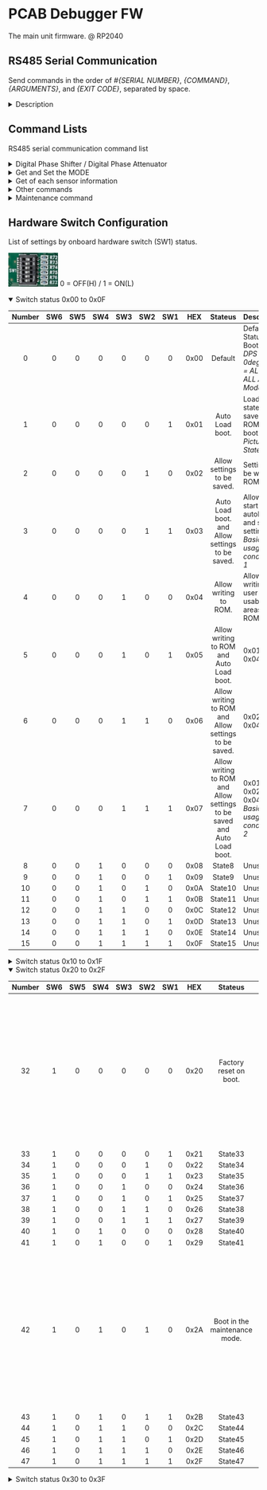 # PCAB Debugger FW
The main unit firmware. @ RP2040

## RS485 Serial Communication
Send commands in the order of *#{SERIAL NUMBER}*, *{COMMAND}*, *{ARGUMENTS}*, and *{EXIT CODE}*, separated by space.  
<details>
<summary>Description</summary>

Specify the serial number of the communication partner in *{SERIAL NUMBER}*. However, if *"\*"* is specified, communication will be performed for all serial numbers.<br>
*{COMMAND}* and *{ARGUMENTS}* refer to *Command Lists*.<br>
*{EXIT CODE}* is *\n(Line Feed Code)* or *\r(Carriage Return Code)* or *\r\n*.<br>
We recommend *\r(CR)* when CUI and echo are enable, and *\n(LF)* when CUI and local echo are enabled or GUI is enabled.<br>
### example
- #0010 WrtDPS
- #0001 SetSTB.AMP true
- #* GetIDN

</details>

## Command Lists
RS485 serial communication command list  

<details>
<summary>Digital Phase Shifter / Digital Phase Attenuator</summary>

Command | Description
:--|:--
WrtDPS | Write binary data to the digital phase sifter.
GetDPS {0/1/false/true/bf/now} {x} | Get digital phase sifter settings.<br>{1/true/now} : Get the currently written binary data.<br>{0/false/bf} : Get the buffer binary data.(Get the binary data written with the WrtDPS command.)<br>{x} : Phase Shifter No. ( {0} is gets all data.)
SetDPS {x} {DEC} | Set binary data in the buffer.<br>{x} : Phase Shifter No.<br>{DEC} : Decimal binary value.
WrtDSA | *Support with v1.2.0 or later*<br>Write binary data to the digital step attenuator.
GetDSA {0/1/false/true/bf/now} {x} | *Support with v1.2.0 or later*<br>Get digital step attenuator settings.<br>{1/true/now} : Get the currently written binary data.<br>{0/false/bf} : Get the buffer binary data.(Get the binary data written with the WrtDSA command.)<br>{x} : Digital Step attenuator No. ( {0} is gets all data.)
SetDSA {x} {DEC} | *Support with v1.2.0 or later*<br>Set binary data in the buffer.<br>{x} : Digital Step attenuator No.<br>{DEC} : Decimal binary value.
</details>
<details>
<summary>Get and Set the MODE</summary>

Command | Description
:--|:--
GetSTB.AMP | Get AMP STBY.
SetSTB.AMP {0/1/false/true}| Set AMP STBY<br>{1/true} : Standby MODE<br>{0/false} : Run MODE
GetSTB.DRA | Get DRA STBY.
SetSTB.DRA {0/1/false/true}| Set DRA STBY<br>{1/true} : Standby MODE<br>{0/false} : Run MODE
GetSTB.LNA | Get LNA STBY.
SetSTB.LNA {0/1/false/true}| Set LNA STBY<br>{1/true} : Standby MODE<br>{0/false} : Run MODE
GetLPM | Get low power mode.
SetLPM {0/1/false/true} | Get low power mode<br>{1/true} : Low Power MODE<br>{0/false} : Full Power MODE

</details>
<details>
<summary>Get of each sensor information</summary>

Command | Description
:--|:--
GetTMP.ID {x} | Get Temperature sensor ID.<br>{x} : Temp IC No.<br>{0} gets all temperature data.
GetTMP.Val {x} | Get Temperature.<br>{x} : Temp IC No.<br>{0} gets all temperature data.
GetTMP.CPU | Get CPU Temperature.
GetVd | Get Vd Value.
GetId | Get Id Value.
GetVin | *Support with v1.2.0 or later*<br>Get Vin Value.

</details>
<details>
<summary>Other commands</summary>

Command | Description
:--|:--
SMEM ({x}) | Save state to memory(ROM).<br>To save the default setting, set {x} to 0 or unspecified. ({x} can be specified from 0 to 3.)<br>If you specify {X} as {x-x}, write to the specified block number. However, whether or not it can be saved depends on the boot mode.<br> *Block number refers to WROM.
LMEM ({x}) | Load state to memory(ROM).<br>To load the default settings, set {x} to 0 or unspecified. ({x} can be specified from 0 to 3.)<br>If you specify {X} as {x-x}, you can read from the specified block number.<br> *Block number refers to RROM.
GetMODE | Get boot mode.
GetIDN | Get device identification character.
*IDN? | Same as GetIDN.
GetRID | Get ROM identification character.
ECHO {0/1/false/true} | Set echo mode.<br>*Do not enable it if you are connected to multiple devices.*<br>{1/true} : With echo.<br>{0/false} : Without echo.
CUI {0/1/false/true} | CUI Control Use<br>{1/true} : CUI MODE<br>{0/false} : GUI MODE<br>Default is CUI MODE.
RST | Restore factory default settings.<br>*PS all 0<br>DSA all 2dB(No,0 = 0dB)<br>STB all 0(RUN MODE)<br>LPM 0(Full Power MODE)*
*RST | Same as RST.
Reboot | Reload setup function.

</details>
<details>
<summary>Maintenance command</summary>

Command | Description
:--|:--
SetSN {x} | *Can only be changed in maintenance mode.*<br>Set Bord SN.<br>{x} : Serial Number strings.
RROM {x-y-z} | Read data page from ROM.<br>{x-y-z} : Specify the block number, sector number, and page number in decimal format, separated by "-".
WROM {x-y-z} {HEX} | Write data page to ROM.<br>{x-y-z} : Specify the block number, sector number, and page number in decimal format, separated by "-".<br>{HEX} : HEX data to write.<br>*Data will not be erased.*
EROM {x-y} | Erase data page from ROM.<br>{x} : Specify the block number and sector number as decimal format separated by "-".
OROM {x-y} {HEX} | Overwrite data sector to ROM.<br>{x-y} : Specify the block number and sector number as decimal format separated by "-".<br>{HEX} : HEX data to write.<br>*Data is written after erasing.*

</details>

## Hardware Switch Configuration
List of settings by onboard hardware switch (SW1) status.  
  
<img src="https://github.com/mw-eng/PCAB_Debugger/blob/master/PCAB_Debugger_RP2040/assets/SW1.png?raw=true" width="100px"> 0 = OFF(H) / 1 = ON(L)  
  
<details open>
<summary>Switch status 0x00 to 0x0F</summary>

Number | SW6 | SW5 | SW4 | SW3 | SW2 | SW1 | HEX | Stateus | Description
:--:|:--:|:--:|:--:|:--:|:--:|:--:|:--:|:--:|:--
0 | 0 | 0 | 0 | 0 | 0 | 0 | 0x00 | Default | Default Status Boot.<br>*DPS = ALL 0deg / DSA = ALL 2dB / ALL Active Mode*
1 | 0 | 0 | 0 | 0 | 0 | 1 | 0x01 | Auto Load boot. | Load the state (0) saved in ROM and boot.<br>*Picture Stateus*
2 | 0 | 0 | 0 | 0 | 1 | 0 | 0x02 | Allow settings to be saved. | Settins can be write in ROM.
3 | 0 | 0 | 0 | 0 | 1 | 1 | 0x03 | Auto Load boot.<br>and<br>Allow settings to be saved. | Allows to start autoload and save settings.<br>*Basic usage conditions 1*
4 | 0 | 0 | 0 | 1 | 0 | 0 | 0x04 | Allow writing to ROM. | Allows writing to user-usable areas of ROM.
5 | 0 | 0 | 0 | 1 | 0 | 1 | 0x05 | Allow writing to ROM<br>and<br>Auto Load boot. | 0x01 + 0x04
6 | 0 | 0 | 0 | 1 | 1 | 0 | 0x06 | Allow writing to ROM<br>and<br>Allow settings to be saved. | 0x02 + 0x04
7 | 0 | 0 | 0 | 1 | 1 | 1 | 0x07 | Allow writing to ROM<br>and<br>Allow settings to be saved<br>and<br>Auto Load boot. | 0x01 + 0x02 + 0x04<br>*Basic usage conditions 2*
8 | 0 | 0 | 1 | 0 | 0 | 0 | 0x08 | State8 | Unused.
9 | 0 | 0 | 1 | 0 | 0 | 1 | 0x09 | State9 | Unused.
10 | 0 | 0 | 1 | 0 | 1 | 0 | 0x0A | State10 | Unused.
11 | 0 | 0 | 1 | 0 | 1 | 1 | 0x0B | State11 | Unused.
12 | 0 | 0 | 1 | 1 | 0 | 0 | 0x0C | State12 | Unused.
13 | 0 | 0 | 1 | 1 | 0 | 1 | 0x0D | State13 | Unused.
14 | 0 | 0 | 1 | 1 | 1 | 0 | 0x0E | State14 | Unused.
15 | 0 | 0 | 1 | 1 | 1 | 1 | 0x0F | State15 | Unused.

</details>
<details>
<summary>Switch status 0x10 to 0x1F</summary>

Number | SW6 | SW5 | SW4 | SW3 | SW2 | SW1 | HEX | Stateus | Description
:--:|:--:|:--:|:--:|:--:|:--:|:--:|:--:|:--:|:--
16 | 0 | 1 | 0 | 0 | 0 | 0 | 0x10 | State16 | Unused.
17 | 0 | 1 | 0 | 0 | 0 | 1 | 0x11 | State17 | Unused.
18 | 0 | 1 | 0 | 0 | 1 | 0 | 0x12 | State18 | Unused.
19 | 0 | 1 | 0 | 0 | 1 | 1 | 0x13 | State19 | Unused.
20 | 0 | 1 | 0 | 1 | 0 | 0 | 0x14 | State20 | Unused.
21 | 0 | 1 | 0 | 1 | 0 | 1 | 0x15 | State21 | Unused.
22 | 0 | 1 | 0 | 1 | 1 | 0 | 0x16 | State22 | Unused.
23 | 0 | 1 | 0 | 1 | 1 | 1 | 0x17 | State23 | Unused.
24 | 0 | 1 | 1 | 0 | 0 | 0 | 0x18 | State24 | Unused.
25 | 0 | 1 | 1 | 0 | 0 | 1 | 0x19 | State25 | Unused.
26 | 0 | 1 | 1 | 0 | 1 | 0 | 0x1A | State26 | Unused.
27 | 0 | 1 | 1 | 0 | 1 | 1 | 0x1B | State27 | Unused.
28 | 0 | 1 | 1 | 1 | 0 | 0 | 0x1C | State28 | Unused.
29 | 0 | 1 | 1 | 1 | 0 | 1 | 0x1D | State29 | Unused.
30 | 0 | 1 | 1 | 1 | 1 | 0 | 0x1E | State30 | Unused.
31 | 0 | 1 | 1 | 1 | 1 | 1 | 0x1F | State31 | Unused.

</details>
<details open>
<summary>Switch status 0x20 to 0x2F</summary>

Number | SW6 | SW5 | SW4 | SW3 | SW2 | SW1 | HEX | Stateus | Description
:--:|:--:|:--:|:--:|:--:|:--:|:--:|:--:|:--:|:--
32 | 1 | 0 | 0 | 0 | 0 | 0 | 0x20 | Factory reset on boot. | If the switch is in this state at startup, the system boots to factory defaults and restore the autoload settings to their initial state.<br>*User available space remains unchanged.*
33 | 1 | 0 | 0 | 0 | 0 | 1 | 0x21 | State33 | Unused.
34 | 1 | 0 | 0 | 0 | 1 | 0 | 0x22 | State34 | Unused.
35 | 1 | 0 | 0 | 0 | 1 | 1 | 0x23 | State35 | Unused.
36 | 1 | 0 | 0 | 1 | 0 | 0 | 0x24 | State36 | Unused.
37 | 1 | 0 | 0 | 1 | 0 | 1 | 0x25 | State37 | Unused.
38 | 1 | 0 | 0 | 1 | 1 | 0 | 0x26 | State38 | Unused.
39 | 1 | 0 | 0 | 1 | 1 | 1 | 0x27 | State39 | Unused.
40 | 1 | 0 | 1 | 0 | 0 | 0 | 0x28 | State40 | Unused.
41 | 1 | 0 | 1 | 0 | 0 | 1 | 0x29 | State41 | Unused.
42 | 1 | 0 | 1 | 0 | 1 | 0 | 0x2A | Boot in the maintenance mode. | If the switch is in this state at startup, it boots in the administrator mode.<br>As general rule, do not use it as it may overwrite the ROM area where factory settings and serial numbers are stored.
43 | 1 | 0 | 1 | 0 | 1 | 1 | 0x2B | State43 | Unused.
44 | 1 | 0 | 1 | 1 | 0 | 0 | 0x2C | State44 | Unused.
45 | 1 | 0 | 1 | 1 | 0 | 1 | 0x2D | State45 | Unused.
46 | 1 | 0 | 1 | 1 | 1 | 0 | 0x2E | State46 | Unused.
47 | 1 | 0 | 1 | 1 | 1 | 1 | 0x2F | State47 | Unused.

</details>
<details>
<summary>Switch status 0x30 to 0x3F</summary>

Number | SW6 | SW5 | SW4 | SW3 | SW2 | SW1 | HEX | Stateus | Description
:--:|:--:|:--:|:--:|:--:|:--:|:--:|:--:|:--:|:--
48 | 1 | 1 | 0 | 0 | 0 | 0 | 0x30 | State48 | Unused.
49 | 1 | 1 | 0 | 0 | 0 | 1 | 0x31 | State49 | Unused.
50 | 1 | 1 | 0 | 0 | 1 | 0 | 0x32 | State50 | Unused.
51 | 1 | 1 | 0 | 0 | 1 | 1 | 0x33 | State51 | Unused.
52 | 1 | 1 | 0 | 1 | 0 | 0 | 0x34 | State52 | Unused.
53 | 1 | 1 | 0 | 1 | 0 | 1 | 0x35 | State53 | Unused.
54 | 1 | 1 | 0 | 1 | 1 | 0 | 0x36 | State54 | Unused.
55 | 1 | 1 | 0 | 1 | 1 | 1 | 0x37 | State55 | Unused.
56 | 1 | 1 | 1 | 0 | 0 | 0 | 0x38 | State56 | Unused.
57 | 1 | 1 | 1 | 0 | 0 | 1 | 0x39 | State57 | Unused.
58 | 1 | 1 | 1 | 0 | 1 | 0 | 0x3A | State58 | Unused.
59 | 1 | 1 | 1 | 0 | 1 | 1 | 0x3B | State59 | Unused.
60 | 1 | 1 | 1 | 1 | 0 | 0 | 0x3C | State60 | Unused.
61 | 1 | 1 | 1 | 1 | 0 | 1 | 0x3D | State61 | Unused.
62 | 1 | 1 | 1 | 1 | 1 | 0 | 0x3E | State62 | Unused.
63 | 1 | 1 | 1 | 1 | 1 | 1 | 0x3F | State63 | Unused.

</details>